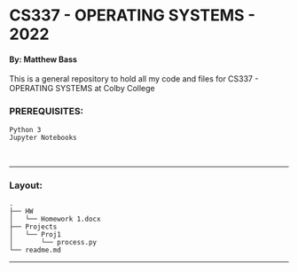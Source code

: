 # CS337 - OPERATING SYSTEMS - 2022
#### By: Matthew Bass
This is a general repository to hold all my code and files for 
CS337 - OPERATING SYSTEMS at Colby College


### PREREQUISITES:
    Python 3
    Jupyter Notebooks
<br>

---

### Layout:
	.
    ├── HW
    │   └── Homework 1.docx
    ├── Projects
    │   └── Proj1
    │       └── process.py
    └── readme.md




---

<br>
